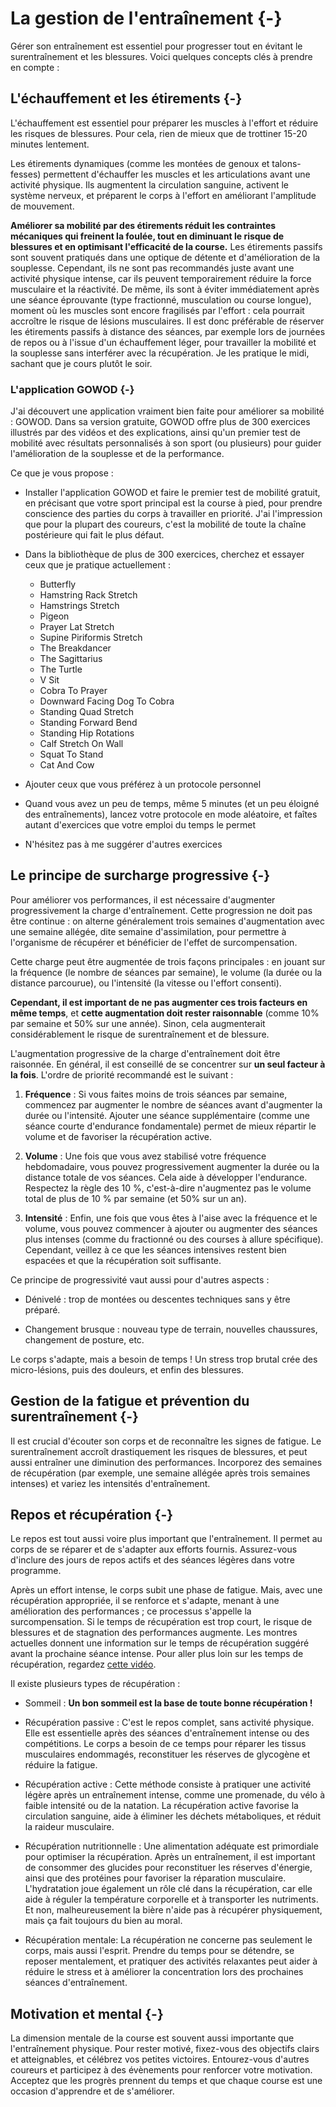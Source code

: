 

# La gestion de l'entraînement {-}

Gérer son entraînement est essentiel pour progresser tout en évitant le surentraînement et les blessures.
Voici quelques concepts clés à prendre en compte :

## L'échauffement et les étirements {-}

L'échauffement est essentiel pour préparer les muscles à l'effort et réduire les risques de blessures. Pour cela, rien de mieux que de trottiner 15-20 minutes lentement. 

Les étirements dynamiques (comme les montées de genoux et talons-fesses) permettent d'échauffer les muscles et les articulations avant une activité physique. Ils augmentent la circulation sanguine, activent le système nerveux, et préparent le corps à l'effort en améliorant l'amplitude de mouvement.

**Améliorer sa mobilité par des étirements réduit les contraintes mécaniques qui freinent la foulée, tout en diminuant le risque de blessures et en optimisant l'efficacité de la course.**
Les étirements passifs sont souvent pratiqués dans une optique de détente et d'amélioration de la souplesse. Cependant, ils ne sont pas recommandés juste avant une activité physique intense, car ils peuvent temporairement réduire la force musculaire et la réactivité.
De même, ils sont à éviter immédiatement après une séance éprouvante (type fractionné, musculation ou course longue), moment où les muscles sont encore fragilisés par l'effort : cela pourrait accroître le risque de lésions musculaires.
Il est donc préférable de réserver les étirements passifs à distance des séances, par exemple lors de journées de repos ou à l'issue d'un échauffement léger, pour travailler la mobilité et la souplesse sans interférer avec la récupération.
Je les pratique le midi, sachant que je cours plutôt le soir.

### L'application GOWOD {-}

J'ai découvert une application vraiment bien faite pour améliorer sa mobilité : GOWOD. Dans sa version gratuite, GOWOD offre plus de 300 exercices illustrés par des vidéos et des explications, ainsi qu'un premier test de mobilité avec résultats personnalisés à son sport (ou plusieurs) pour guider l'amélioration de la souplesse et de la performance.

Ce que je vous propose :

- Installer l'application GOWOD et faire le premier test de mobilité gratuit, en précisant que votre sport principal est la course à pied, pour prendre conscience des parties du corps à travailler en priorité. J'ai l'impression que pour la plupart des coureurs, c'est la mobilité de toute la chaîne postérieure qui fait le plus défaut.

- Dans la bibliothèque de plus de 300 exercices, cherchez et essayer ceux que je pratique actuellement :

    - Butterfly
    - Hamstring Rack Stretch
    - Hamstrings Stretch
    - Pigeon
    - Prayer Lat Stretch
    - Supine Piriformis Stretch
    - The Breakdancer
    - The Sagittarius
    - The Turtle
    - V Sit
    - Cobra To Prayer
    - Downward Facing Dog To Cobra
    - Standing Quad Stretch
    - Standing Forward Bend
    - Standing Hip Rotations
    - Calf Stretch On Wall
    - Squat To Stand
    - Cat And Cow

- Ajouter ceux que vous préférez à un protocole personnel

- Quand vous avez un peu de temps, même 5 minutes (et un peu éloigné des entraînements), lancez votre protocole en mode aléatoire, et faîtes autant d'exercices que votre emploi du temps le permet

- N'hésitez pas à me suggérer d'autres exercices


## Le principe de surcharge progressive {-}

Pour améliorer vos performances, il est nécessaire d'augmenter progressivement la charge d'entraînement. Cette progression ne doit pas être continue : on alterne généralement trois semaines d'augmentation avec une semaine allégée, dite semaine d'assimilation, pour permettre à l'organisme de récupérer et bénéficier de l'effet de surcompensation.

Cette charge peut être augmentée de trois façons principales : en jouant sur la fréquence (le nombre de séances par semaine), le volume (la durée ou la distance parcourue), ou l'intensité (la vitesse ou l'effort consenti).

**Cependant, il est important de ne pas augmenter ces trois facteurs en même temps**, et **cette augmentation doit rester raisonnable** (comme 10% par semaine et 50% sur une année).
Sinon, cela augmenterait considérablement le risque de surentraînement et de blessure.

L'augmentation progressive de la charge d'entraînement doit être raisonnée.
En général, il est conseillé de se concentrer sur **un seul facteur à la fois**.
L'ordre de priorité recommandé est le suivant :

1. **Fréquence** : Si vous faites moins de trois séances par semaine, commencez par augmenter le nombre de séances
avant d'augmenter la durée ou l'intensité. Ajouter une séance supplémentaire (comme une séance courte d'endurance fondamentale) permet de mieux répartir le volume et de favoriser la récupération active.

2. **Volume** : Une fois que vous avez stabilisé votre fréquence hebdomadaire, vous pouvez progressivement augmenter
la durée ou la distance totale de vos séances. Cela aide à développer l'endurance. Respectez la règle des 10 %,
c'est-à-dire n'augmentez pas le volume total de plus de 10 % par semaine (et 50% sur un an).

3. **Intensité** : Enfin, une fois que vous êtes à l'aise avec la fréquence et le volume, vous pouvez commencer
à ajouter ou augmenter des séances plus intenses (comme du fractionné ou des courses à allure spécifique).
Cependant, veillez à ce que les séances intensives restent bien espacées et que la récupération soit suffisante.

Ce principe de progressivité vaut aussi pour d'autres aspects :

- Dénivelé : trop de montées ou descentes techniques sans y être préparé.

- Changement brusque : nouveau type de terrain, nouvelles chaussures, changement de posture, etc.

Le corps s'adapte, mais a besoin de temps !
Un stress trop brutal crée des micro-lésions, puis des douleurs, et enfin des blessures.


## Gestion de la fatigue et prévention du surentraînement {-}

Il est crucial d'écouter son corps et de reconnaître les signes de fatigue.
Le surentraînement accroît drastiquement les risques de blessures, et peut aussi entraîner une diminution des performances.
Incorporez des semaines de récupération (par exemple, une semaine allégée après trois semaines intenses) et variez les intensités d'entraînement.

## Repos et récupération {-}

Le repos est tout aussi voire plus important que l'entraînement.
Il permet au corps de se réparer et de s'adapter aux efforts fournis.
Assurez-vous d'inclure des jours de repos actifs et des séances légères dans votre programme.

Après un effort intense, le corps subit une phase de fatigue. 
Mais, avec une récupération appropriée, il se renforce et s'adapte, menant à une amélioration des performances ; ce processus s'appelle la surcompensation.
Si le temps de récupération est trop court, le risque de blessures et de stagnation des performances augmente.
Les montres actuelles donnent une information sur le temps de récupération suggéré avant la prochaine séance intense.
Pour aller plus loin sur les temps de récupération, regardez [cette vidéo](https://www.youtube.com/watch?v=NTKeLwErKvQ).

Il existe plusieurs types de récupération :

- Sommeil : **Un bon sommeil est la base de toute bonne récupération !**

- Récupération passive : C'est le repos complet, sans activité physique.
Elle est essentielle après des séances d'entraînement intense ou des compétitions.
Le corps a besoin de ce temps pour réparer les tissus musculaires endommagés,
reconstituer les réserves de glycogène et réduire la fatigue.

- Récupération active : Cette méthode consiste à pratiquer une activité légère après un entraînement intense,
comme une promenade, du vélo à faible intensité ou de la natation.
La récupération active favorise la circulation sanguine,
aide à éliminer les déchets métaboliques, et réduit la raideur musculaire.

- Récupération nutritionnelle : Une alimentation adéquate est primordiale pour optimiser la récupération.
Après un entraînement, il est important de consommer des glucides pour reconstituer les réserves d'énergie,
ainsi que des protéines pour favoriser la réparation musculaire.
L'hydratation joue également un rôle clé dans la récupération,
car elle aide à réguler la température corporelle et à transporter les nutriments.
Et non, malheureusement la bière n'aide pas à récupérer physiquement, mais ça fait toujours du bien au moral.

- Récupération mentale: La récupération ne concerne pas seulement le corps, mais aussi l'esprit.
Prendre du temps pour se détendre, se reposer mentalement,
et pratiquer des activités relaxantes peut aider à réduire le stress
et à améliorer la concentration lors des prochaines séances d'entraînement.


## Motivation et mental {-}

La dimension mentale de la course est souvent aussi importante que l'entraînement physique.
Pour rester motivé, fixez-vous des objectifs clairs et atteignables, et célébrez vos petites victoires.
Entourez-vous d'autres coureurs et participez à des évènements pour renforcer votre motivation.
Acceptez que les progrès prennent du temps et que chaque course est une occasion d'apprendre et de s'améliorer.
